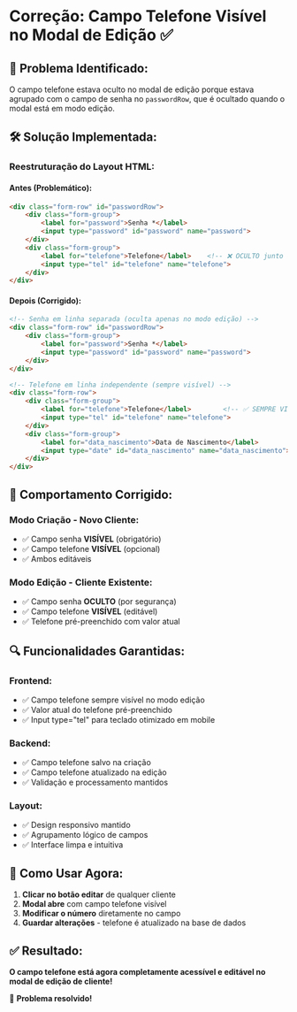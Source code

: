 # Correção: Campo Telefone Visível no Modal de Edição ✅

## 🔧 **Problema Identificado:**
O campo telefone estava oculto no modal de edição porque estava agrupado com o campo de senha no `passwordRow`, que é ocultado quando o modal está em modo edição.

## 🛠️ **Solução Implementada:**

### **Reestruturação do Layout HTML:**

#### **Antes (Problemático):**
```html
<div class="form-row" id="passwordRow">
    <div class="form-group">
        <label for="password">Senha *</label>
        <input type="password" id="password" name="password">
    </div>
    <div class="form-group">
        <label for="telefone">Telefone</label>    <!-- ❌ OCULTO junto com senha -->
        <input type="tel" id="telefone" name="telefone">
    </div>
</div>
```

#### **Depois (Corrigido):**
```html
<!-- Senha em linha separada (oculta apenas no modo edição) -->
<div class="form-row" id="passwordRow">
    <div class="form-group">
        <label for="password">Senha *</label>
        <input type="password" id="password" name="password">
    </div>
</div>

<!-- Telefone em linha independente (sempre visível) -->
<div class="form-row">
    <div class="form-group">
        <label for="telefone">Telefone</label>        <!-- ✅ SEMPRE VISÍVEL -->
        <input type="tel" id="telefone" name="telefone">
    </div>
    <div class="form-group">
        <label for="data_nascimento">Data de Nascimento</label>
        <input type="date" id="data_nascimento" name="data_nascimento">
    </div>
</div>
```

## 🎯 **Comportamento Corrigido:**

### **Modo Criação - Novo Cliente:**
- ✅ Campo senha **VISÍVEL** (obrigatório)
- ✅ Campo telefone **VISÍVEL** (opcional)
- ✅ Ambos editáveis

### **Modo Edição - Cliente Existente:**
- ✅ Campo senha **OCULTO** (por segurança)
- ✅ Campo telefone **VISÍVEL** (editável)
- ✅ Telefone pré-preenchido com valor atual

## 🔍 **Funcionalidades Garantidas:**

### **Frontend:**
- ✅ Campo telefone sempre visível no modo edição
- ✅ Valor atual do telefone pré-preenchido
- ✅ Input type="tel" para teclado otimizado em mobile

### **Backend:**
- ✅ Campo telefone salvo na criação
- ✅ Campo telefone atualizado na edição
- ✅ Validação e processamento mantidos

### **Layout:**
- ✅ Design responsivo mantido
- ✅ Agrupamento lógico de campos
- ✅ Interface limpa e intuitiva

## 📱 **Como Usar Agora:**

1. **Clicar no botão editar** de qualquer cliente
2. **Modal abre** com campo telefone visível
3. **Modificar o número** diretamente no campo
4. **Guardar alterações** - telefone é atualizado na base de dados

## ✅ **Resultado:**

**O campo telefone está agora completamente acessível e editável no modal de edição de cliente!** 

🎉 **Problema resolvido!**
